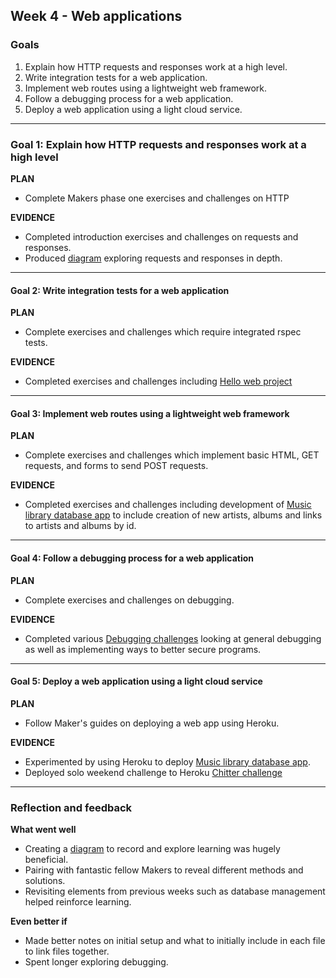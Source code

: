 ## Week 4 - Web applications


### Goals

1. Explain how HTTP requests and responses work at a high level.
2. Write integration tests for a web application.
3. Implement web routes using a lightweight web framework.
4. Follow a debugging process for a web application.
5. Deploy a web application using a light cloud service.

--------------------------

### Goal 1: Explain how HTTP requests and responses work at a high level
**PLAN**
- Complete Makers phase one exercises and challenges on HTTP

**EVIDENCE**
- Completed introduction exercises and challenges on requests and responses.
- Produced [diagram](https://github.com/AUTOMCAS/learning_journey/tree/main/diagrams/web-apps) exploring requests and responses in depth.

--------------------------


#### Goal 2: Write integration tests for a web application
**PLAN**
- Complete exercises and challenges which require integrated rspec tests.

**EVIDENCE**
- Completed exercises and challenges including [Hello web project](https://github.com/AUTOMCAS/makers_projects/tree/main/week_4_web_apps/exercises_and_challenges/hello_web_project)

--------------------------

#### Goal 3: Implement web routes using a lightweight web framework
**PLAN**
- Complete exercises and challenges which implement basic HTML, GET requests, and forms to send POST requests.

**EVIDENCE**
- Completed exercises and challenges including development of [Music library database app](https://github.com/AUTOMCAS/makers_projects/tree/main/week_4_web_apps/exercises_and_challenges/music_library_database_app) to include creation of new artists, albums and links to artists and albums by id.

--------------------------
#### Goal 4: Follow a debugging process for a web application
**PLAN**
- Complete exercises and challenges on debugging.

**EVIDENCE**
- Completed various [Debugging challenges](https://github.com/AUTOMCAS/makers_projects/tree/main/week_4_web_apps/exercises_and_challenges/debug) looking at general debugging as well as implementing ways to better secure programs.

--------------------------
#### Goal 5: Deploy a web application using a light cloud service
**PLAN**
- Follow Maker's guides on deploying a web app using Heroku.

**EVIDENCE**
- Experimented by using Heroku to deploy [Music library database app](https://github.com/AUTOMCAS/makers_projects/tree/main/week_4_web_apps/exercises_and_challenges/music_library_database_app).
- Deployed solo weekend challenge to Heroku [Chitter challenge](https://github.com/AUTOMCAS/chitter-challenge)

--------------------------

### Reflection and feedback

**What went well**  
- Creating a [diagram](https://github.com/AUTOMCAS/learning_journey/tree/main/diagrams/web-apps) to record and explore learning was hugely beneficial. 
- Pairing with fantastic fellow Makers to reveal different methods and solutions.
- Revisiting elements from previous weeks such as database management helped reinforce learning.

**Even better if**
- Made better notes on initial setup and what to initially include in each file to link files together.
- Spent longer exploring debugging.